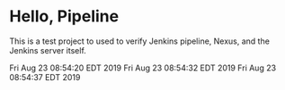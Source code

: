 # Hello, Pipeline

This is a test project to used to verify Jenkins pipeline, Nexus, and the Jenkins server itself.

Fri Aug 23 08:54:20 EDT 2019
Fri Aug 23 08:54:32 EDT 2019
Fri Aug 23 08:54:37 EDT 2019

